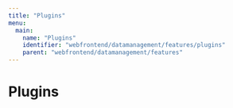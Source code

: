 ```yaml
---
title: "Plugins"
menu:
  main:
    name: "Plugins"
    identifier: "webfrontend/datamanagement/features/plugins"
    parent: "webfrontend/datamanagement/features"
---
```

# Plugins




